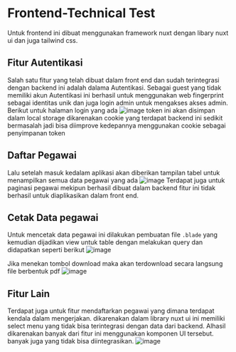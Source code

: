 # Frontend-Technical Test
Untuk frontend ini dibuat menggunakan framework nuxt dengan libary nuxt ui dan juga tailwind css.
## Fitur Autentikasi
Salah satu fitur yang telah dibuat dalam front end dan sudah terintegrasi dengan backend ini adalah dalama Autentikasi. Sebagai guest yang tidak memiliki akun Autentikasi ini berhasil untuk menggunakan web fingerprint sebagai identitas unik dan juga login admin untuk mengakses akses admin. Berikut untuk halaman login yang ada
![image](https://github.com/user-attachments/assets/7f34f5a3-fe90-4531-bd80-a77a11664601)
token ini akan disimpan dalam local storage dikarenakan cookie yang terdapat backend ini sedikit bermasalah jadi bisa diimprove kedepannya menggunakan cookie sebagai penyimpanan token
## Daftar Pegawai
Lalu setelah masuk kedalam aplikasi akan diberikan tampilan tabel untuk menampilkan semua data pegawai yang ada
![image](https://github.com/user-attachments/assets/3541e618-fcfa-4205-b556-8b9db567d8de)
Terdapat juga untuk paginasi pegawai mekipun berhasil dibuat dalam backend fitur ini tidak berhasil untuk diaplikasikan dalam front end.
## Cetak Data pegawai
Untuk mencetak data pegawai ini dilakukan pembuatan file `.blade` yang kemudian dijadikan view untuk table dengan melakukan query dan didapatkan seperti berikut
![image](https://github.com/user-attachments/assets/0721a33d-0a8b-4206-a60e-3475dbb213d6)

Jika menekan tombol download maka akan terdownload secara langsung file berbentuk pdf
![image](https://github.com/user-attachments/assets/bb76040f-339c-4575-88bb-cd03e973fa36)

## Fitur Lain
Terdapat juga untuk fitur mendaftarkan pegawai yang dimana terdapat kendala dalam mengerjakan. dikarenakan dalam library nuxt ui ini memiliki select menu yang tidak bisa terintegrasi dengan data dari backend. Alhasil dikarenakan banyak dari fitur ini menggunakan komponen  UI tersebut. banyak juga yang tidak bisa diintegrasikan.
![image](https://github.com/user-attachments/assets/a6a74caa-78de-4eb9-94fb-3bb647137033)